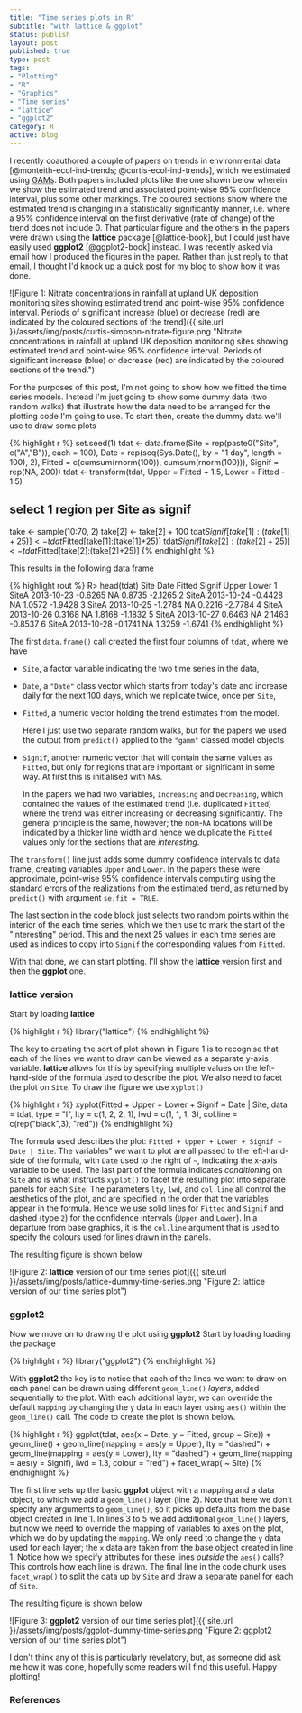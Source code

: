 ```yaml
--- 
title: "Time series plots in R"
subtitle: "with lattice & ggplot"
status: publish
layout: post
published: true
type: post
tags: 
- "Plotting"
- "R"
- "Graphics"
- "Time series"
- "lattice"
- "ggplot2"
category: R
active: blog
---
```


I recently coauthored a couple of papers on trends in environmental data [@monteith-ecol-ind-trends; @curtis-ecol-ind-trends], which we estimated using <acronym title="Generalised Additive Models">GAMs</acronym>. Both papers included plots like the one shown below wherein we show the estimated trend and associated point-wise 95% confidence interval, plus some other markings. The coloured sections show where the estimated trend is changing in a statistically significantly manner, i.e. where a 95% confidence interval on the first derivative (rate of change) of the trend does not include 0. That particular figure and the others in the papers were drawn using the **lattice** package [@lattice-book], but I could just have easily used **ggplot2** [@ggplot2-book] instead. I was recently asked via email how I produced the figures in the paper. Rather than just reply to that email, I thought I'd knock up a quick post for my blog to show how it was done.

![Figure 1: Nitrate concentrations in rainfall at upland UK deposition monitoring sites showing estimated trend and point-wise 95% confidence interval. Periods of significant increase (blue) or decrease (red) are indicated by the coloured sections of the trend]({{ site.url }}/assets/img/posts/curtis-simpson-nitrate-figure.png "Nitrate concentrations in rainfall at upland UK deposition monitoring sites showing estimated trend and point-wise 95% confidence interval. Periods of significant increase (blue) or decrease (red) are indicated by the coloured sections of the trend.")

For the purposes of this post, I'm not going to show how we fitted the time series models. Instead I'm just going to show some dummy data (two random walks) that illustrate how the data need to be arranged for the plotting code I'm going to use. To start then, create the dummy data we'll use to draw some plots

{% highlight r %}
set.seed(1)
tdat <- data.frame(Site = rep(paste0("Site", c("A","B")),
                              each = 100),
                   Date = rep(seq(Sys.Date(), by = "1 day", length = 100), 2),
                   Fitted = c(cumsum(rnorm(100)), cumsum(rnorm(100))),
                   Signif = rep(NA, 200))
tdat <- transform(tdat, Upper = Fitted + 1.5, Lower = Fitted - 1.5)
## select 1 region per Site as signif
take <- sample(10:70, 2)
take[2] <- take[2] + 100
tdat$Signif[take[1]:(take[1]+25)] <- tdat$Fitted[take[1]:(take[1]+25)]
tdat$Signif[take[2]:(take[2]+25)] <- tdat$Fitted[take[2]:(take[2]+25)]
{% endhighlight %}

This results in the following data frame

{% highlight rout %}
R> head(tdat)
   Site       Date  Fitted Signif  Upper   Lower
1 SiteA 2013-10-23 -0.6265     NA 0.8735 -2.1265
2 SiteA 2013-10-24 -0.4428     NA 1.0572 -1.9428
3 SiteA 2013-10-25 -1.2784     NA 0.2216 -2.7784
4 SiteA 2013-10-26  0.3168     NA 1.8168 -1.1832
5 SiteA 2013-10-27  0.6463     NA 2.1463 -0.8537
6 SiteA 2013-10-28 -0.1741     NA 1.3259 -1.6741
{% endhighlight %}

The first `data.frame()` call created the first four columns of `tdat`, where we have

 * `Site`, a factor variable indicating the two time series in the data,
 * `Date`, a `"Date"` class vector which starts from today's date and increase daily for the next 100 days, which we replicate twice, once per `Site`,
 * `Fitted`, a numeric vector holding the trend estimates from the model.
 
    Here I just use two separate random walks, but for the papers we used the output from `predict()` applied to the `"gamm"` classed model objects

 * `Signif`, another numeric vector that will contain the same values as `Fitted`, but only for regions that are important or significant in some way. At first this is initialised with `NA`s.
 
    In the papers we had two variables, `Increasing` and `Decreasing`, which contained the values of the estimated trend (i.e. duplicated `Fitted`) where the trend was either increasing or decreasing significantly. The general principle is the same, however; the non-`NA` locations will be indicated by a thicker line width and hence we duplicate the `Fitted` values only for the sections that are *interesting*.

The `transform()` line just adds some dummy confidence intervals to data frame, creating variables `Upper` and `Lower`. In the papers these were approximate, point-wise 95% confidence intervals computing using the standard errors of the realizations from the estimated trend, as returned by `predict()` with argument `se.fit = TRUE`.

The last section in the code block just selects two random points within the interior of the each time series, which we then use to mark the start of the "interesting" period. This and the next 25 values in each time series are used as indices to copy into `Signif` the corresponding values from `Fitted`.

With that done, we can start plotting. I'll show the **lattice** version first and then the **ggplot** one.

### lattice version
Start by loading **lattice**

{% highlight r %}
library("lattice")
{% endhighlight %}

The key to creating the sort of plot shown in Figure 1 is to recognise that each of the lines we want to draw can be viewed as a separate y-axis variable. **lattice** allows for this by specifying multiple values on the left-hand-side of the formula used to describe the plot. We also need to facet the plot on `Site`. To draw the figure we use `xyplot()`

{% highlight r %}
xyplot(Fitted + Upper + Lower + Signif ~ Date | Site,
       data = tdat,
       type = "l",
       lty = c(1, 2, 2, 1),
       lwd = c(1, 1, 1, 3),
       col.line = c(rep("black",3), "red"))
{% endhighlight %}

The formula used describes the plot: `Fitted + Upper + Lower + Signif ~ Date | Site`. The variables" we want to plot are all passed to the left-hand-side of the formula, with `Date` used to the right of `~`, indicating the x-axis variable to be used. The last part of the formula indicates *conditioning* on `Site` and is what instructs `xyplot()` to facet the resulting plot into separate panels for each `Site`. The parameters `lty`, `lwd`, and `col.line` all control the aesthetics of the plot, and are specified in the order that the variables appear in the formula. Hence we use solid lines for `Fitted` and `Signif` and dashed (type `2`) for the confidence intervals (`Upper` and `Lower`). In a departure from base graphics, it is the `col.line` argument that is used to specify the colours used for lines drawn in the panels.

The resulting figure is shown below

![Figure 2: **lattice** version of our time series plot]({{ site.url }}/assets/img/posts/lattice-dummy-time-series.png "Figure 2: lattice version of our time series plot")

### ggplot2
Now we move on to drawing the plot using **ggplot2** Start by loading loading the package

{% highlight r %}
library("ggplot2")
{% endhighlight %}

With **ggplot2** the key is to notice that each of the lines we want to draw on each panel can be drawn using different `geom_line()` *layers*, added sequentially to the plot. With each additional layer, we can override the default `mapping` by changing the `y` data in each layer using `aes()` within the `geom_line()` call. The code to create the plot is shown below.

{% highlight r %}
ggplot(tdat, aes(x = Date, y = Fitted, group = Site)) +
    geom_line() +
    geom_line(mapping = aes(y = Upper), lty = "dashed") +
    geom_line(mapping = aes(y = Lower), lty = "dashed") +
    geom_line(mapping = aes(y = Signif), lwd = 1.3, colour = "red") +
    facet_wrap( ~ Site)
{% endhighlight %}

The first line sets up the basic **ggplot** object with a mapping and a data object, to which we add a `geom_line()` layer (line 2). Note that here we don't specify any arguments to `geom_line()`, so it picks up defaults from the base object created in line 1. In lines 3 to 5 we add additional `geom_line()` layers, but now we need to override the mapping of variables to axes on the plot, which we do by updating the `mapping`. We only need to change the `y` data used for each layer; the `x` data are taken from the base object created in line 1. Notice how we specify attributes for these lines *outside* the `aes()` calls? This controls how each line is drawn. The final line in the code chunk uses `facet_wrap()` to split the data up by `Site` and draw a separate panel for each of `Site`.

The resulting figure is shown below

![Figure 3: **ggplot2** version of our time series plot]({{ site.url }}/assets/img/posts/ggplot-dummy-time-series.png "Figure 2: ggplot2 version of our time series plot")

I don't think any of this is particularly revelatory, but, as someone did ask me how it was done, hopefully some readers will find this useful. Happy plotting!

### References
